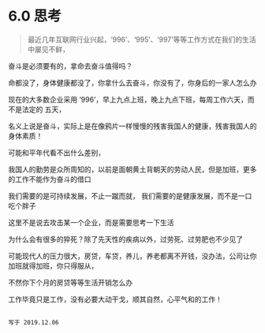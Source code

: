 # 6.0 思考


>最近几年互联网行业兴起，‘996’、‘995’、‘997’等等工作方式在我们的生活中屡见不鲜，

奋斗是必须要有的，拿命去奋斗值得吗？

命都没了，身体健康都没了，你拿什么去奋斗，你没有了，你身后的一家人怎么办

现在的大多数企业采用 ‘996’，早上九点上班，晚上九点下班，每周工作六天，而不是法定的 五天，

名义上说是奋斗，实际上是在像鸦片一样慢慢的残害我国人的健康，残害我国人的身体素质！

可能和平年代看不出什么差别，

我国人的勤劳是众所周知的，以前是面朝黄土背朝天的劳动人民，但是加班，更多的工作不能作为奋斗的借口

我们需要的是可持续发展，不止一蹴而就，
我们需要的是健康发展，而不是一口吃个胖子

这里不是说去攻击某一个企业，而是需要思考一下生活

为什么会有很多的猝死？除了先天性的疾病以外，过劳死、过劳肥也不少见了

可能现代人的压力很大，房贷，车贷，养儿，养老都离不开钱，没办法，公司让你加班就得加班，你只得服从，

不然你下个月的房贷等等生活开销怎么办



工作毕竟只是工作，没有必要大动干戈，顺其自然，心平气和的工作！




                                                                                                      写于 2019.12.06
